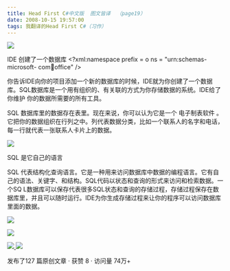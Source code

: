 ```yaml
---
title: Head First C#中文版  图文皆译  （page19）
date: 2008-10-15 19:57:00
tags: 我翻译的Head First C#（习作）
---
```

![](https://p-blog.csdn.net/images/p_blog_csdn_net/cuipengfei1/EntryImages/20081015/%E6%88%AA%E5%9B%BE00633596974177690000.jpg)

IDE  创建了一个数据库  <?xml:namespace prefix = o ns = "urn:schemas-microsoft-
com:office:office" />

你告诉IDE向你的项目添加一个新的数据库的时候，IDE就为你创建了一个数据库。SQL数据库是一个用有组织的、有关联的方式为你存储数据的系统。IDE给了你维护
你的数据所需要的所有工具。

SQL  数据库里的数据存在表里。现在来说，你可以认为它是一个  电子制表软件
。它把你的数据组织在行列之中。列代表数据分类，比如一个联系人的名字和电话，每一行就代表一张联系人卡片上的数据。

![](https://p-blog.csdn.net/images/p_blog_csdn_net/cuipengfei1/EntryImages/20081015/%E6%88%AA%E5%9B%BE01633596974178002500.jpg)

SQL  是它自己的语言

SQL  代表结构化查询语言。它是一种用来访问数据库中数据的编程语言。它有自己的语法、关键字、和结构。SQL代码以状态和查询的形式来访问和检索数据。一个SQ
L数据库可以保存代表很多SQL状态和查询的存储过程，存储过程保存在数据库里，并且可以随时运行。IDE为你生成存储过程来让你的程序可以访问数据库里面的数据。

![](https://p-blog.csdn.net/images/p_blog_csdn_net/cuipengfei1/EntryImages/20081015/%E6%88%AA%E5%9B%BE02633596974178627500.jpg)

![](https://p-blog.csdn.net/images/p_blog_csdn_net/cuipengfei1/EntryImages/20081015/%E6%88%AA%E5%9B%BE03.jpg)



[ ![](https://profile.csdnimg.cn/5/2/5/3_cuipengfei1)
![](https://g.csdnimg.cn/static/user-reg-year/1x/11.png)
](https://blog.csdn.net/cuipengfei1)



发布了127 篇原创文章  ·  获赞 8  ·  访问量 74万+


